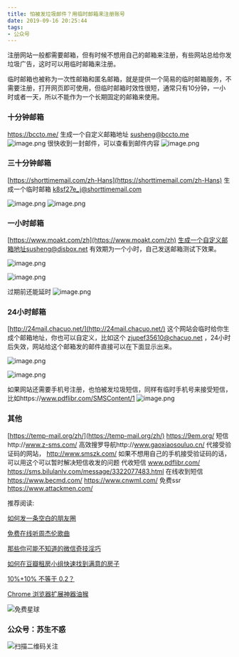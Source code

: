```yaml
---
title: 怕被发垃圾邮件？用临时邮箱来注册账号
date: 2019-09-16 20:25:44
tags:
- 公众号
---
```


注册网站一般都需要邮箱，但有时候不想用自己的邮箱来注册，有些网站总给你发垃圾广告，这时可以用临时邮箱来注册。

临时邮箱也被称为一次性邮箱和匿名邮箱，就是提供一个简易的临时邮箱服务，不需要注册，打开网页即可使用，但临时邮箱时效性很短，通常只有10分钟，一小时或者一天，所以不能作为一个长期固定的邮箱来使用。

### 十分钟邮箱
https://bccto.me/  生成一个自定义邮箱地址 susheng@bccto.me  
![image.png](https://upload-images.jianshu.io/upload_images/17817191-dee47cedf254f8bc.png?imageMogr2/auto-orient/strip%7CimageView2/2/w/1240)
很快收到一封邮件，可以查看到邮件内容
![image.png](https://upload-images.jianshu.io/upload_images/17817191-87759b7c6747e3d3.png?imageMogr2/auto-orient/strip%7CimageView2/2/w/1240)
### 三十分钟邮箱
[https://shorttimemail.com/zh-Hans](https://shorttimemail.com/zh-Hans) 生成一个临时邮箱 k8sf27e_j@shorttimemail.com 

![image.png](https://upload-images.jianshu.io/upload_images/17817191-564899a2f1f214a5.png?imageMogr2/auto-orient/strip%7CimageView2/2/w/1240)
![image.png](https://upload-images.jianshu.io/upload_images/17817191-05590edc1b5bb541.png?imageMogr2/auto-orient/strip%7CimageView2/2/w/1240)

### 一小时邮箱
[https://www.moakt.com/zh](https://www.moakt.com/zh) 生成一个自定义邮箱地址susheng@disbox.net 有效期为一个小时，自己发送邮箱测试下效果。

![image.png](https://upload-images.jianshu.io/upload_images/17817191-62fa5038c3c6a98c.png?imageMogr2/auto-orient/strip%7CimageView2/2/w/1240)

![image.png](https://upload-images.jianshu.io/upload_images/17817191-4d0a7e767c93836b.png?imageMogr2/auto-orient/strip%7CimageView2/2/w/1240)

过期前还能延时
![image.png](https://upload-images.jianshu.io/upload_images/17817191-3d3772ab3812a98c.png?imageMogr2/auto-orient/strip%7CimageView2/2/w/1240)

### 24小时邮箱
[http://24mail.chacuo.net/](http://24mail.chacuo.net/) 这个网站会临时给你生成个邮箱地址，你也可以自定义，比如这个 zjupef35610@chacuo.net ，24小时后失效，网站给这个邮箱发的邮件直接可以在下面显示出来。

![image.png](https://upload-images.jianshu.io/upload_images/17817191-604617076789725c.png?imageMogr2/auto-orient/strip%7CimageView2/2/w/1240)

![image.png](https://upload-images.jianshu.io/upload_images/17817191-29de33c926ec87b9.png?imageMogr2/auto-orient/strip%7CimageView2/2/w/1240)

如果网站还需要手机号注册，也怕被发垃圾短信，同样有临时手机号来接受短信，比如https://www.pdflibr.com/SMSContent/1 
![image.png](https://upload-images.jianshu.io/upload_images/17817191-20f64a1830bdf1cb.png?imageMogr2/auto-orient/strip%7CimageView2/2/w/1240)


### 其他 
[https://temp-mail.org/zh/](https://temp-mail.org/zh/)
https://9em.org/
短信http://www.z-sms.com/ 
高效搜罗导航http://www.gaoxiaosouluo.cn/
 代接受验证码的网站，
http://www.smszk.com/ 如果不想用自己的手机接受验证码的话，可以用这个可以暂时解决短信收发的问题
代收短信 www.pdflibr.com/
https://sms.bilulanlv.com/message/3322077483.html 
在线收到短信 https://www.becmd.com/
 https://www.cnwml.com/
免费ssr https://www.attackmen.com/ 

推荐阅读:

[如何发一条空白的朋友圈](https://mp.weixin.qq.com/s/Xz1m-mqtCcBF_4hmGCpkUQ)

[免费在线听周杰伦歌曲](https://mp.weixin.qq.com/s/1omFkK5PPyeJEzUTagj9qg)

[那些你可能不知道的微信奇技淫巧](https://mp.weixin.qq.com/s/eGDO0Y8el_dsEyriCoAgog)

[如何在豆瓣租房小组快速找到满意的房子](https://mp.weixin.qq.com/s/k5lBwiDzGgSU3fh2v2Rw9A)

[10%+10% 不等于 0.2？](https://mp.weixin.qq.com/s/qNfuWjH54WHJtx4sEE5xwA)

[Chrome 浏览器扩展神器油猴](https://mp.weixin.qq.com/s/adJFh_9LH0N-vvvYaiQqXg)


![免费星球](https://upload-images.jianshu.io/upload_images/17817191-393b26173c148690.png?imageMogr2/auto-orient/strip%7CimageView2/2/w/1240)
### 公众号：苏生不惑
 ![扫描二维码关注](https://upload-images.jianshu.io/upload_images/17817191-6e0079f95d4c0338.jpg?imageMogr2/auto-orient/strip%7CimageView2/2/w/1240)


